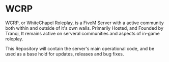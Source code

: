 # WCRP

WCRP, or WhiteChapel Roleplay, is a FiveM Server with a active community both within and outside of it's own walls.
Primarily Hosted, and Founded by Tranqi, It remains active on serveral communities and aspects of in-game roleplay.

This Repository will contain the server's main operational code, and be used as a base hold for updates, releases and bug fixes.
